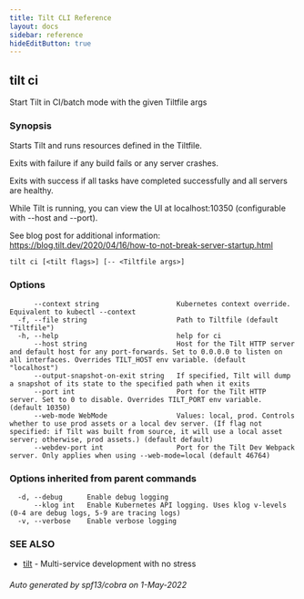 ```yaml
---
title: Tilt CLI Reference
layout: docs
sidebar: reference
hideEditButton: true
---
```

## tilt ci

Start Tilt in CI/batch mode with the given Tiltfile args

### Synopsis


Starts Tilt and runs resources defined in the Tiltfile.

Exits with failure if any build fails or any server crashes.

Exits with success if all tasks have completed successfully
and all servers are healthy.

While Tilt is running, you can view the UI at localhost:10350
(configurable with --host and --port).

See blog post for additional information: https://blog.tilt.dev/2020/04/16/how-to-not-break-server-startup.html


```
tilt ci [<tilt flags>] [-- <Tiltfile args>]
```

### Options

```
      --context string                   Kubernetes context override. Equivalent to kubectl --context
  -f, --file string                      Path to Tiltfile (default "Tiltfile")
  -h, --help                             help for ci
      --host string                      Host for the Tilt HTTP server and default host for any port-forwards. Set to 0.0.0.0 to listen on all interfaces. Overrides TILT_HOST env variable. (default "localhost")
      --output-snapshot-on-exit string   If specified, Tilt will dump a snapshot of its state to the specified path when it exits
      --port int                         Port for the Tilt HTTP server. Set to 0 to disable. Overrides TILT_PORT env variable. (default 10350)
      --web-mode WebMode                 Values: local, prod. Controls whether to use prod assets or a local dev server. (If flag not specified: if Tilt was built from source, it will use a local asset server; otherwise, prod assets.) (default default)
      --webdev-port int                  Port for the Tilt Dev Webpack server. Only applies when using --web-mode=local (default 46764)
```

### Options inherited from parent commands

```
  -d, --debug      Enable debug logging
      --klog int   Enable Kubernetes API logging. Uses klog v-levels (0-4 are debug logs, 5-9 are tracing logs)
  -v, --verbose    Enable verbose logging
```

### SEE ALSO

* [tilt](tilt.html)	 - Multi-service development with no stress

###### Auto generated by spf13/cobra on 1-May-2022
